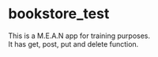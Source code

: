 # bookstore_test

This is a M.E.A.N app for training purposes.  
It has get, post, put and delete function.
